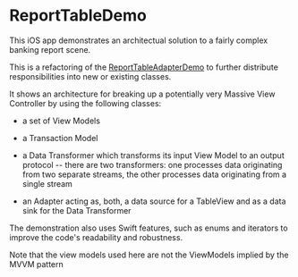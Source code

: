 # ReportTableDemo

This iOS app demonstrates an architectual solution to a fairly complex banking report scene.

This is a refactoring of the [ReportTableAdapterDemo](https://github.com/lyleresnick/ReportTableAdapterDemo) to further distribute responsibilities into new or existing classes.

It shows an architecture for breaking up a potentially very Massive View Controller by using the following classes:
- a set of View Models

- a Transaction Model

- a Data Transformer which transforms its input View Model to an output protocol
  -- there are two transformers: one processes data originating from two separate streams, the other processes data originating from a single stream  
- an Adapter acting as, both, a data source for a TableView and as a data sink for the Data Transformer

The demonstration also uses Swift features, such as enums and iterators to improve the code's readability and robustness.

Note that the view models used here are not the ViewModels implied by the MVVM pattern

